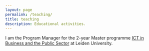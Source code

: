 ```yaml
---
layout: page
permalink: /teaching/
title: teaching
description: Educational activities.
---
```


I am the Program Manager for the 2-year Master programme [ICT in Business and the Public Sector](https://www.universiteitleiden.nl/en/education/study-programmes/master/ict-in-business-and-the-public-sector) at Leiden University.